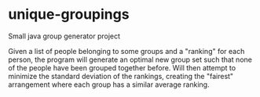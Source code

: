 # unique-groupings
Small java group generator project

Given a list of people belonging to some groups and a "ranking" for each person, the program will generate an optimal new group set such that none of the people have been grouped together before. Will then attempt to minimize the standard deviation of the rankings, creating the "fairest" arrangement where each group has a similar average ranking. 
